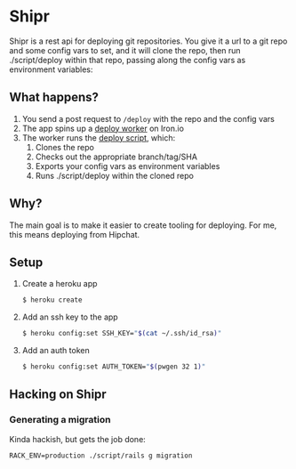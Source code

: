 # Shipr

Shipr is a rest api for deploying git repositories. You give it a url to a git repo
and some config vars to set, and it will clone the repo, then run
./script/deploy within that repo, passing along the config vars as environment
variables:

## What happens?

1. You send a post request to `/deploy` with the repo and the config vars
2. The app spins up a [deploy worker](./workers/deploy.worker) on Iron.io
3. The worker runs the [deploy script](./bin/deploy), which:
   1. Clones the repo
   2. Checks out the appropriate branch/tag/SHA
   3. Exports your config vars as environment variables
   4. Runs ./script/deploy within the cloned repo

## Why?

The main goal is to make it easier to create tooling for deploying. For me,
this means deploying from Hipchat.

## Setup

1. Create a heroku app

   ```bash
   $ heroku create
   ```

2. Add an ssh key to the app

   ```bash
   $ heroku config:set SSH_KEY="$(cat ~/.ssh/id_rsa)"
   ```

3. Add an auth token

   ```bash
   $ heroku config:set AUTH_TOKEN="$(pwgen 32 1)"
   ```

## Hacking on Shipr

### Generating a migration

Kinda hackish, but gets the job done:

```
RACK_ENV=production ./script/rails g migration
```
